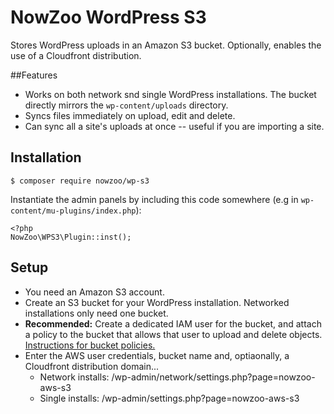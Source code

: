 # NowZoo WordPress S3

Stores WordPress uploads in an Amazon S3 bucket. Optionally, enables the use of a Cloudfront distribution.

##Features

- Works on both network snd single WordPress installations. The bucket directly mirrors the `wp-content/uploads` directory.
- Syncs files immediately on upload, edit and delete.
- Can sync all a site's uploads at once -- useful if you are importing a site.

## Installation

````
$ composer require nowzoo/wp-s3
````


Instantiate the admin panels by including this code somewhere (e.g in `wp-content/mu-plugins/index.php`):

````
<?php
NowZoo\WPS3\Plugin::inst();
````

## Setup

- You need an Amazon S3 account.
- Create an S3 bucket for your WordPress installation. Networked installations only need one bucket.
- **Recommended:** Create a dedicated IAM user for the bucket, and attach a policy to the bucket that allows that user to upload and delete objects. [Instructions for bucket policies.](http://docs.aws.amazon.com/AmazonS3/latest/dev/example-bucket-policies.html)
- Enter the AWS user credentials, bucket name and, optiaonally, a Cloudfront distribution domain...
   - Network installs: /wp-admin/network/settings.php?page=nowzoo-aws-s3
   - Single installs: /wp-admin/settings.php?page=nowzoo-aws-s3   



